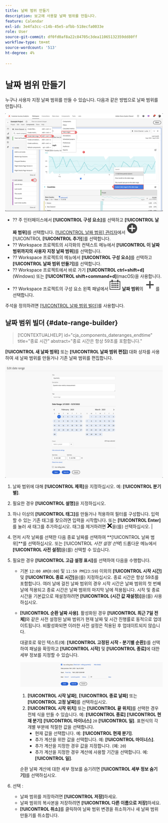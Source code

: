 ```yaml
---
title: 날짜 범위 만들기
description: 보고에 사용할 날짜 범위를 만듭니다.
feature: Calendar
exl-id: 3e4fa3cc-c14b-45e5-afbb-518ecfa0033e
role: User
source-git-commit: df0fd0af8a22c84705c3dea11065132359dd80ff
workflow-type: tm+mt
source-wordcount: '513'
ht-degree: 4%

---
```


# 날짜 범위 만들기


누구나 사용자 지정 날짜 범위를 만들 수 있습니다. 다음과 같은 방법으로 날짜 범위를 만듭니다.

![주석 만들기](assets/create-date-range.png)

* ?? 주 인터페이스에서 **[!UICONTROL 구성 요소]**&#x200B;를 선택하고 **[!UICONTROL 날짜 범위]**&#x200B;를 선택합니다. [[!UICONTROL 날짜 범위] 관리자](/help/components/date-ranges/manage.md)에서 ![AddCircle](/help/assets/icons/AddCircle.svg) [!UICONTROL **[!UICONTROL 추가]**]를 선택합니다.
* ?? Workspace 프로젝트의 시각화의 컨텍스트 메뉴에서 **[!UICONTROL 이 날짜 범위까지의 사용자 지정 날짜 범위]**&#x200B;를 선택합니다.
* ?? Workspace 프로젝트의 메뉴에서 **[!UICONTROL 구성 요소]**&#x200B;를 선택하고 **[!UICONTROL 날짜 범위 만들기]**&#x200B;를 선택합니다.
* ?? Workspace 프로젝트에서 바로 가기 **[!UICONTROL ctrl+shift+d]**(Windows) 또는 **[!UICONTROL shift+command+d]**(macOS)을 사용합니다.
* ?? Workspace 프로젝트의 구성 요소 왼쪽 패널에서 ![달력](/help/assets/icons/Calendar.svg) **날짜 범위**&#x200B;의 ![추가](/help/assets/icons/Add.svg)를 선택합니다.

주석을 정의하려면 [[!UICONTROL 날짜 범위 빌더]](#annotation-builder)를 사용합니다.

<!-- Should we really mention API here. If so, we can do it all over the place in the docs...
| **Use the [Customer Journey Analytics Annotations API](https://developer.adobe.com/cja-apis/docs/endpoints/annotations/)** | The Customer Journey Analytics Annotations APIs allow you to create, update, or retrieve annotations programmatically through Adobe Developer. These APIs use the same data and methods that Adobe uses inside the product UI. |
-->


## 날짜 범위 빌더 {#date-range-builder}

<!-- markdownlint-disable MD034 -->

>[!CONTEXTUALHELP]
>id="cja_components_dateranges_endtime"
>title="종료 시간"
>abstract="종료 시간은 항상 59초를 포함합니다."

<!-- markdownlint-enable MD034 -->




**[!UICONTROL 새 날짜 범위]** 또는 **[!UICONTROL 날짜 범위 편집]** 대화 상자를 사용하여 새 날짜 범위를 만들거나 기존 날짜 범위를 편집합니다.

![다음 섹션에 설명된 필드와 옵션을 보여 주는 주석 세부 정보 창입니다.](assets/edit-date-range.png)


1. 날짜 범위에 대해 **[!UICONTROL 제목]**&#x200B;을 지정하십시오. 예: **[!UICONTROL 분기별]**.
1. 필요한 경우 **[!UICONTROL 설명]**&#x200B;을 지정하십시오.
1. 하나 이상의 **[!UICONTROL 태그]**&#x200B;를 만들거나 적용하여 필터를 구성합니다. 입력할 수 있는 기존 태그를 찾으려면 입력을 시작합니다. 또는 **[!UICONTROL Enter]**&#x200B;를 눌러 새 태그를 추가하십시오. 태그를 제거하려면 ![CrossSize75](/help/assets/icons/CrossSize75.svg)을(를) 선택하십시오. |
1. 먼저 시작 날짜를 선택한 다음 종료 날짜를 선택하여 **[!UICONTROL 날짜 범위]**를 선택하십시오.
또는 [!UICONTROL *사전 설정 선택*] 드롭다운 메뉴에서 **[!UICONTROL 사전 설정]**&#x200B;을(를) 선택할 수 있습니다.

1. 필요한 경우 **[!UICONTROL 고급 설정 표시]**&#x200B;를 선택하여 다음을 수행합니다.

   * 기본 `12:00 AM`(`0:00`) 및 `11:59 PM`(`23:59`) 이외의 **[!UICONTROL 시작 시간]** 및 **[!UICONTROL 종료 시간]**&#x200B;을(를) 지정하십시오. 종료 시간은 항상 59초를 포함합니다. 여러 날에 걸친 날짜 범위의 경우 시작 시간은 날짜 범위의 첫 번째 날에 적용되고 종료 시간은 날짜 범위의 마지막 날에 적용됩니다. 시작 및 종료 시간을 기본값으로 재설정하려면 **[!UICONTROL (시간 값 재설정)]**&#x200B;을(를) 사용하십시오.
   * **[!UICONTROL 순환 날짜 사용]**. 활성화된 경우 **[!UICONTROL 최근 7일 전체]**&#x200B;와 같은 사전 설정된 날짜 범위가 현재 날짜 및 시간 진행률로 동적으로 업데이트됩니다. 비활성화되면 이러한 사전 설정은 적용된 후 업데이트되지 않습니다.

     대괄호로 묶인 텍스트(예: **[!UICONTROL 고정된 시작 - 분기별 순환]**)를 선택하여 패널을 확장하고 **[!UICONTROL 시작]** 및 **[!UICONTROL 종료]**&#x200B;에 대한 세부 정보를 지정할 수 있습니다.

     ![Rollinf 날짜](assets/rolliing-dates.png)

      1. **[!UICONTROL 시작 날짜]**, **[!UICONTROL 종료 날짜]** 또는 **[!UICONTROL 고정 날짜]**&#x200B;를 선택하십시오.
      1. **[!UICONTROL 시작 위치]** 또는 **[!UICONTROL 끝 위치]**&#x200B;를 선택한 경우 전체 식을 만들 수 있습니다. 예: **[!UICONTROL 종료]** **[!UICONTROL 현재 분기]** **[!UICONTROL 마이너스]** `20` **[!UICONTROL 일]**. 표현식의 각 개별 부분에 적절한 값을 선택합니다.
         * 현재 값을 선택합니다. 예: **[!UICONTROL 현재 분기]**.
         * 추가 계산을 위한 값을 선택합니다. 예: **[!UICONTROL 마이너스]**.
         * 추가 계산을 지정한 경우 값을 지정합니다. (예: `20`)
         * 추가 계산을 지정한 경우 계산에 사용할 기간을 선택합니다. 예: **[!UICONTROL 일]**.

     순환 날짜 계산에 대한 세부 정보를 숨기려면 **[!UICONTROL 세부 정보 숨기기]**&#x200B;를 선택하십시오.

1. 선택 :
   * 날짜 범위를 저장하려면 **[!UICONTROL 저장]**&#x200B;하세요.
   * 날짜 범위의 복사본을 저장하려면 **[!UICONTROL 다른 이름으로 저장]**&#x200B;하세요.
   * **[!UICONTROL 취소]**&#x200B;를 클릭하여 날짜 범위 변경을 취소하거나 새 날짜 범위 만들기를 취소합니다.


<!--


You can create a date range using either of the following two methods:

* Directly in a workspace project by clicking the '`+`' button next to the list of date range components on the left
* Within the date range manager

To create a date range in the date range manager:

1. Log in to [analytics.adobe.com](https://analytics.adobe.com) using your AdobeID credentials.
1. Navigate to [!UICONTROL Components] > [!UICONTROL Date Ranges].
1. Click the [!UICONTROL Add] button to open the modal window that creates a date range.

## Create a date range modal window

The modal window has four fields you can edit:

* **Date range**: The date range you want for this component.
* **Title**: The name you want for this component. The title is used in workspace projects.
* **Description**: The description you want for this component. The description is seen when clicking the ![i](../assets/i.png) icon.
* **Tags**: Use tags to organize your date ranges. A date range can belong to multiple tags.

## Selecting a date range

When clicking the date range in the modal window, you have several options:

* **Calendar**: Select the start and end date.
* **Use rolling dates**: Check this box if you want the date range to change as time goes on. Do not check this box if you want your date range to remain static.
* **Select preset**: Use this drop-down selection if you want a custom date range based on a range that Adobe offers by default. When you select a preset, you can further customize the date range to suit your needs. It does not affect the preset that Adobe offers.

## Rolling date ranges

If you want a rolling date range, you can customize when it rolls. You can control when the start and end dates roll independently of each other.

* **When the date starts**: Choose if the date starts at the beginning of a time period, at the end of a time period, or use a fixed day.
* **The time period to use**: Choose how often the date range rolls. You can have it roll every day, every week, every month, every quarter, or every year.
* **Offset**: Choose the offset of the date range. You can add or subtract days, weeks, months, quarters, or years.

## Rolling date examples

Some date ranges can be useful in certain reports.

Year-to-date:

```text
Start: Start of current year
End: End of current day
```

Last Thursday to this Thursday:

```text
Start: Start of current week minus 3 days
End: Start of current week plus 4 days
```

Fiscal year (for example, if a fiscal year starts in December)

```text
Start: Start of current year minus 1 month
End: End of current year minus 1 month
```


-->